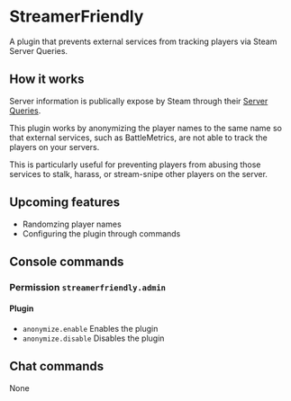 ﻿# StreamerFriendly

A plugin that prevents external services from tracking players via Steam Server Queries.

## How it works

Server information is publically expose by Steam through their [Server Queries](https://developer.valvesoftware.com/wiki/Server_queries).

This plugin works by anonymizing the player names to the same name so that external services, such as BattleMetrics, are not able to track the players on your servers.

This is particularly useful for preventing players from abusing those services to stalk, harass, or stream-snipe other players on the server.

## Upcoming features

- Randomzing player names
- Configuring the plugin through commands

## Console commands

### Permission `streamerfriendly.admin`

#### Plugin
- `anonymize.enable` Enables the plugin
- `anonymize.disable` Disables the plugin

## Chat commands

None
